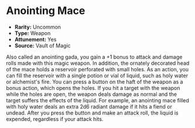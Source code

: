 # Anointing Mace

- **Rarity:** Uncommon
- **Type:** Weapon
- **Attunement:** Yes
- **Source:** Vault of Magic

Also called an anointing gada, you gain a +1 bonus to attack and damage rolls made with this magic weapon. In addition, the ornately decorated head of the mace holds a reservoir perforated with small holes. As an action, you can fill the reservoir with a single potion or vial of liquid, such as holy water or alchemist's fire. You can press a button on the haft of the weapon as a bonus action, which opens the holes. If you hit a target with the weapon while the holes are open, the weapon deals damage as normal and the target suffers the effects of the liquid. For example,
an anointing mace filled with holy water deals an extra 2d6 radiant damage if it hits a fiend or undead. After you press the button and make an attack roll, the liquid is expended, regardless if your attack hits.
